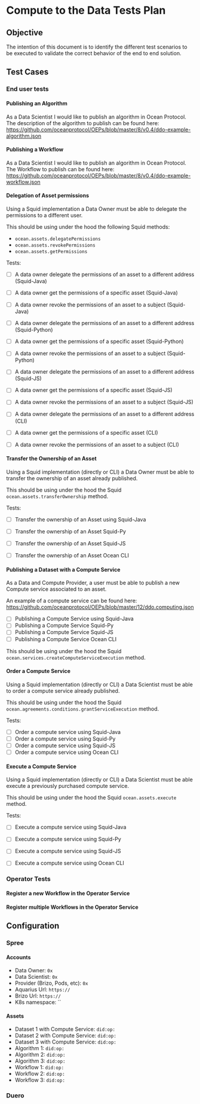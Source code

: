# Compute to the Data Tests Plan


## Objective

The intention of this document is to identify the different test scenarios to be executed to validate the correct behavior of the end to end solution.

## Test Cases

### End user tests

#### Publishing an Algorithm

As a Data Scientist I would like to publish an algorithm in Ocean Protocol. 
The description of the algorithm to publish can be found here: 
https://github.com/oceanprotocol/OEPs/blob/master/8/v0.4/ddo-example-algorithm.json


#### Publishing a Workflow

As a Data Scientist I would like to publish an algorithm in Ocean Protocol. 
The Workflow to publish can be found here: 
https://github.com/oceanprotocol/OEPs/blob/master/8/v0.4/ddo-example-workflow.json

#### Delegation of Asset permissions

Using a Squid implementation a Data Owner must be able to delegate the permissions to a different user.

This should be using under the hood the following Squid methods:

* `ocean.assets.delegatePermissions`
* `ocean.assets.revokePermissions`
* `ocean.assets.getPermissions`

Tests:

- [ ] A data owner delegate the permissions of an asset to a different address (Squid-Java)
- [ ] A data owner get the permissions of a specific asset (Squid-Java)
- [ ] A data owner revoke the permissions of an asset to a subject (Squid-Java)

- [ ] A data owner delegate the permissions of an asset to a different address (Squid-Python)
- [ ] A data owner get the permissions of a specific asset (Squid-Python)
- [ ] A data owner revoke the permissions of an asset to a subject (Squid-Python)

- [ ] A data owner delegate the permissions of an asset to a different address (Squid-JS)
- [ ] A data owner get the permissions of a specific asset (Squid-JS)
- [ ] A data owner revoke the permissions of an asset to a subject (Squid-JS)

- [ ] A data owner delegate the permissions of an asset to a different address (CLI)
- [ ] A data owner get the permissions of a specific asset (CLI)
- [ ] A data owner revoke the permissions of an asset to a subject (CLI)


#### Transfer the Ownership of an Asset

Using a Squid implementation (directly or CLI) a Data Owner must be able to transfer the ownership of an asset already published.

This should be using under the hood the Squid `ocean.assets.transferOwnership` method.

Tests: 

- [ ] Transfer the ownership of an Asset using Squid-Java
- [ ] Transfer the ownership of an Asset Squid-Py
- [ ] Transfer the ownership of an Asset Squid-JS
- [ ] Transfer the ownership of an Asset Ocean CLI


#### Publishing a Dataset with a Compute Service

As a Data and Compute Provider, a user must be able to publish a new Compute service associated to an asset. 

An example of a compute service can be found here:
https://github.com/oceanprotocol/OEPs/blob/master/12/ddo.computing.json

- [ ] Publishing a Compute Service using Squid-Java
- [ ] Publishing a Compute Service Squid-Py
- [ ] Publishing a Compute Service Squid-JS
- [ ] Publishing a Compute Service Ocean CLI

This should be using under the hood the Squid `ocean.services.createComputeServiceExecution` method.


#### Order a Compute Service

Using a Squid implementation (directly or CLI) a Data Scientist must be able to order a compute service already published.

This should be using under the hood the Squid `ocean.agreements.conditions.grantServiceExecution` method.

Tests: 

- [ ] Order a compute service using Squid-Java
- [ ] Order a compute service using Squid-Py
- [ ] Order a compute service using Squid-JS
- [ ] Order a compute service using Ocean CLI

#### Execute a Compute Service

Using a Squid implementation (directly or CLI) a Data Scientist must be able execute a previously purchased compute service.

This should be using under the hood the Squid `ocean.assets.execute` method.

Tests: 

- [ ] Execute a compute service using Squid-Java
- [ ] Execute a compute service using Squid-Py
- [ ] Execute a compute service using Squid-JS
- [ ] Execute a compute service using Ocean CLI


### Operator Tests

#### Register a new Workflow in the Operator Service



#### Register multiple Workflows in the Operator Service


## Configuration

### Spree

#### Accounts

* Data Owner: `0x`
* Data Scientist: `0x`
* Provider (Brizo, Pods, etc): `0x`
* Aquarius Url: `https://`
* Brizo Url: `https://`
* K8s namespace: ``

#### Assets

* Dataset 1 with Compute Service: `did:op:`
* Dataset 2 with Compute Service: `did:op:`
* Dataset 3 with Compute Service: `did:op:`
* Algorithm 1: `did:op:`
* Algorithm 2: `did:op:`
* Algorithm 3: `did:op:`
* Workflow 1: `did:op:`
* Workflow 2: `did:op:`
* Workflow 3: `did:op:`



### Duero